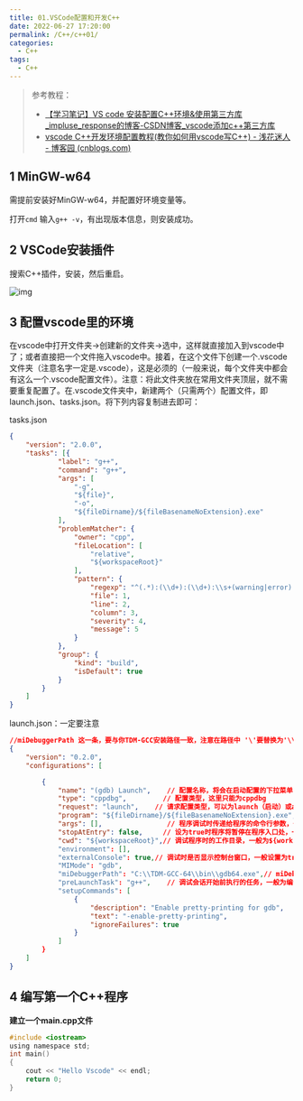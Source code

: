 ```yaml
---
title: 01.VSCode配置和开发C++
date: 2022-06-27 17:20:00
permalink: /C++/c++01/
categories: 
  - C++
tags: 
  - C++
---
```


> 参考教程：
>
> - [【学习笔记】VS code 安装配置C++环境&使用第三方库_impluse_response的博客-CSDN博客_vscode添加c++第三方库](https://blog.csdn.net/impluse_response/article/details/119026916)
> - [vscode C++开发环境配置教程(教你如何用vscode写C++) - 浅花迷人 - 博客园 (cnblogs.com)](https://www.cnblogs.com/baihualiaoluan/p/10661669.html)

## 1 MinGW-w64

需提前安装好MinGW-w64，并配置好环境变量等。

打开`cmd` 输入`g++ -v`，有出现版本信息，则安装成功。

## 2 VSCode安装插件

搜索C++插件，安装，然后重启。

![img](https://www.lovebetterworld.com:8443/uploads/2022/06/27/62b97e017c933.png)

## 3 **配置vscode里的环境**

在vscode中打开文件夹->创建新的文件夹->选中，这样就直接加入到vscode中了；或者直接把一个文件拖入vscode中。接着，在这个文件下创建一个.vscode文件夹（注意名字一定是.vscode），这是必须的（一般来说，每个文件夹中都会有这么一个.vscode配置文件）。注意：将此文件夹放在常用文件夹顶层，就不需要重复配置了。在.vscode文件夹中，新建两个（只需两个）配置文件，即launch.json、tasks.json。将下列内容复制进去即可：

tasks.json

```json
{
    "version": "2.0.0",
    "tasks": [{
            "label": "g++",
            "command": "g++",
            "args": [
                "-g",
                "${file}",
                "-o",
                "${fileDirname}/${fileBasenameNoExtension}.exe"
            ],
            "problemMatcher": {
                "owner": "cpp",
                "fileLocation": [
                    "relative",
                    "${workspaceRoot}"
                ],
                "pattern": {
                    "regexp": "^(.*):(\\d+):(\\d+):\\s+(warning|error):\\s+(.*)$",
                    "file": 1,
                    "line": 2,
                    "column": 3,
                    "severity": 4,
                    "message": 5
                }
            },
            "group": {
                "kind": "build",
                "isDefault": true
            }
        }
    ]
}
```

launch.json：一定要注意

```json
//miDebuggerPath 这一条，要与你TDM-GCC安装路径一致，注意在路径中 '\'要替换为'\\',就像下面一样。
{
    "version": "0.2.0",
    "configurations": [

        {
            "name": "(gdb) Launch",    // 配置名称，将会在启动配置的下拉菜单中显示
            "type": "cppdbg",         // 配置类型，这里只能为cppdbg
            "request": "launch",    // 请求配置类型，可以为launch（启动）或attach（附加）
            "program": "${fileDirname}/${fileBasenameNoExtension}.exe",// 将要进行调试的程序的路径
            "args": [],                // 程序调试时传递给程序的命令行参数，一般设为空即可
            "stopAtEntry": false,     // 设为true时程序将暂停在程序入口处，一般设置为false
            "cwd": "${workspaceRoot}",// 调试程序时的工作目录，一般为${workspaceRoot}即代码所在目录
            "environment": [],
            "externalConsole": true,// 调试时是否显示控制台窗口，一般设置为true显示控制台
            "MIMode": "gdb",
            "miDebuggerPath": "C:\\TDM-GCC-64\\bin\\gdb64.exe",// miDebugger的路径，注意这里要与MinGw的路径对应
            "preLaunchTask": "g++",    // 调试会话开始前执行的任务，一般为编译程序，c++为g++, c为gcc
            "setupCommands": [
                {
                    "description": "Enable pretty-printing for gdb",
                    "text": "-enable-pretty-printing",
                    "ignoreFailures": true
                }
            ]
        }
    ]
}
```

## 4 编写第一个C++程序

**建立一个main.cpp文件**

```c
#include <iostream>
using namespace std;
int main()
{
    cout << "Hello Vscode" << endl;
    return 0;
}
```

